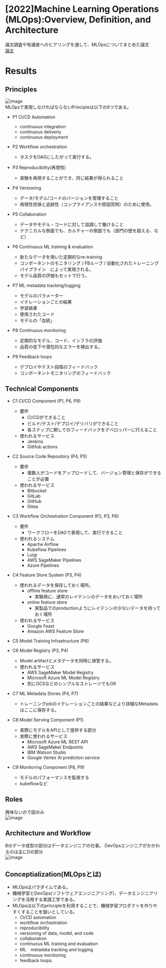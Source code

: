# [2022]Machine Learning Operations (MLOps):Overview, Definition, and Architecture  
論文調査や有識者へのヒアリングを通して、MLOpsについてまとめた論文  
[論文](https://arxiv.org/abs/2205.02302)
# Results  
## Principles  
![image](https://user-images.githubusercontent.com/54636129/203879535-19793766-8c2e-42a2-bc9a-44cf173d5dfe.png)  
MLOpsで実現しなければならないPrincipleは以下の9つである。  
- P1 CI/CD Automation  
  - continuous integration
  - continuous deliverly
  - continuous deployment
- P2 Workflow orchestration  
  - タスクをDAGにしたがって実行する。
- P3 Reproducibility(再現性)  
  - 実験を再現することができ、同じ結果が得られること
- P4 Versioning  
  - データ/モデル/コードのバージョンを管理すること
  - 再現性担保と追跡性（コンプライアンスや原因究明）のために使用。
- P5 Collaboration  
  - データやモデル・コードに対して協調して働けること
  - テクニカルな側面でも、カルチャーの側面でも（部門の壁を超える、など）
- P6 Continuous ML training & evaluation  
   -  新たなデータを用いた定期的なre-training
   -  コンポーネントのモニタリング / FBループ / 自動化されたトレーニングパイプライン　によって実現される。
   -  モデル品質の評価もセットで行う。

- P7 ML metadata tracking/logging  
  - モデルのパラメーター  
  - イテレーションごとの結果
  - 学習結果
  - 使用されたコード  
  - モデルの「血統」

- P8 Continuous monitoring  
  - 定期的なモデル、コード、インフラの評価
  - 品質の低下や潜在的なエラーを検出する。  

- P9 Feedback loops  
  - デプロイやテスト段階のフィードバック
  - コンポーネントモニタリングのフィードバック

## Technical Components  
- C1 CI/CD Component (P1, P6, P9)
  - 要件  
    - CI/CDができること
    - ビルド/テスト/デプロイ/デリバリができること
    - 各ステップに関してのフィードバックをデベロッパーに行えること
  - 使われるサービス
    - Jenkins  
    - GitHub actions  

- C2 Source Code Repository (P4, P5)  
  - 要件
    - 複数人がコードをアップロードして、バージョン管理と保存ができることが必要  
  - 使われるサービス  
    - Bitbucket  
    - GitLab
    - GitHub
    - Gitea
- C3 Workflow Orchestration Component (P2, P3, P6)  
  - 要件  
    - ワークフローをDAGで表現して、実行できること
  - 使われるシステム
    - Apache Airflow
    - Kubeflow Pipelines  
    - Luigi
    -  AWS SageMaker Pipelines
    -  Azure Pipelines
- C4 Feature Store System (P3, P4)
  - 使われるデータを保存しておく場所。
    - offline feature store  
      - 実験用に、通常のレイテンシのデータをおいておく場所
    - online feature store
      - 実製品でのproductionようにレイテンシの少ないデータを持っておく場所
  - 使われるサービス  
    - Google Feast  
    - Amazon AWS Feature Store  
     
- C5 Model Training Infrastructure (P6)  
- C6 Model Registry (P3, P4)
  - Model artifactとメタデータを同時に保管する。
  - 使われるサービス
    - AWS SageMaker Model Registry
    - Microsoft Azure ML Model Registry
    - 別にGCSなどのシンプルなストレージでもOK
- C7 ML Metadata Stores (P4, P7)  
    - トレーニングjobのイテレーションごとの結果などより詳細なMetadataはここに保存する。  
- C8 Model Serving Component (P1).  
  - 実際にモデルをAPIとして提供する部分  
  - 実際に使われるサービス
    - Microsoft Azure ML REST API
    - AWS SageMaker Endpoints
    - IBM Watson Studio
    -  Google Vertex AI prediction service 

- C9 Monitoring Component (P8, P9)  
  - モデルのパフォーマンスを監視する  
  - kubeflowなど


## Roles  
興味ないので図のみ  
![image](https://user-images.githubusercontent.com/54636129/203884542-bd860893-1cd2-4de7-9062-7c9ce2b6d4c1.png)  

## Architecture and Workflow  
Bのデータ成型の部分はデータエンジニアの仕事。
DevOpsエンジニアがかかわるのは主にDの部分     
![image](https://user-images.githubusercontent.com/54636129/203884894-994eb9cd-ee48-4375-9743-ade3523dfa28.png)  

## Conceptialization(MLOpsとは)  
- MLOpsはパラダイムである。
- 機械学習とDevOps(ソフトウェアエンジニアリング)、データエンジニアリングを活用する実践工学である。
- MLOpsは以下のprincipleを利用することで、機械学習プロダクトを作りやすくすることを狙いとしている。
  - CI/CD automation
  - workflow orchestration
  - reproducibility 
  - versioning of data, model, and code
  - collaboration
  - continuous ML training and evaluation
  - ML　metadata tracking and logging
  - continuous monitoring
  - feedback loops.

